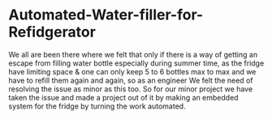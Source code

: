 # Automated-Water-filler-for-Refidgerator
We all are been there where we felt that only if there is a way of getting an escape from filling water bottle especially during summer time, as the fridge have limiting space &amp; one can only keep 5 to 6 bottles max to max and we have to refill them again and again, so as an engineer We felt the need of resolving the issue as minor as this too. So for our minor project we have taken the issue and made a project out of it by making an embedded system for the fridge by turning the work automated.
